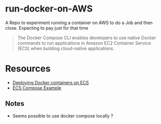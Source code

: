 # run-docker-on-AWS
A Repo to experiment running a container on AWS to do a Job and then close.  Expecting to pay just for that time

>The Docker Compose CLI enables developers to use native Docker commands to run applications in Amazon EC2 Container Service (ECS) when building cloud-native applications.

# Resources

* [Deploying Docker containers on ECS](https://docs.docker.com/cloud/ecs-integration/)
* [ECS Compose Example](https://docs.docker.com/cloud/ecs-compose-examples/)

## Notes

* Seems possible to use docker compose locally ?